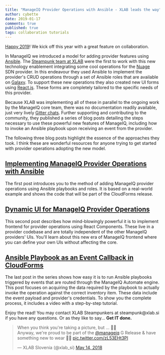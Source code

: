 ```yaml
---
title: "ManageIQ Provider Operations with Ansible - XLAB leads the way"
author: cybette
date: 2019-01-17
comments: true
published: true
tags: collaboration tutorials
---
```


[Happy 2019](https://www.xlab.si/happy2019/)! We kick off this year with a great feature on collaboration.

In ManageIQ we introduced a model for adding provider features using [Ansible](https://www.ansible.com). The [Steampunk team at XLAB](https://steampunk.si) were the first to work with this new technology enablement integrating some cool operations for the [Nuage](http://www.nuagenetworks.net) SDN provider. In this endeavour they used Ansible to implement the provider's CRUD operations through a set of Ansible roles that are available on [Galaxy](https://galaxy.ansible.com/xlab_si). To support these new operations they also created new UI forms using [React.js](https://reactjs.org). These forms are completely tailored to the specific needs of this provider.

Because XLAB was implementing all of these in parallel to the ongoing work by the ManageIQ core team, there was no documentation readily available, just very lively [Gitter chats](https://gitter.im/ManageIQ/manageiq). Further supporting and contributing to the community, they published a series of blog posts detailing the steps necessary to use these powerful new features of ManageIQ, including how to invoke an Ansible playbook upon receiving an event from the provider.

The following three blog posts highlight the essence of the approaches they took. I think these are wonderful resources for anyone trying to get started with provider operations adopting the new model.

## [Implementing ManageIQ Provider Operations with Ansible](https://steampunk.si/posts/nuage-ansible-operations/)

The first post introduces you to the method of adding ManageIQ provider operations using Ansible playbooks and roles. It is based on a real-world example and shows the code that will be part of the CloudForms release.

## [Dynamic UI for ManageIQ Provider Operations](https://steampunk.si/posts/nuage-react-component/)

This second post describes how mind-blowingly powerful it is to implement frontend for provider operations using React Components. These live in a provider codebase and are totally independent of the other ManageIQ providers' UIs. You'll learn about this new era of ManageIQ frontend where you can define your own UIs without affecting the core.

## [Ansible Playbook as an Event Callback in CloudForms](https://steampunk.si/posts/nuage-ansible-in-automate/)

The last post in the series shows how easy it is to run Ansible playbooks triggered by events that are routed through the ManageIQ Automate engine. This post focuses on acquiring the data required by the playbook to actually invoke the operation against the correct inventory item. These data include the event payload and provider's credentials. To show you the complete process, it includes a video with a step-by-step tutorial.

Enjoy the read! You may contact XLAB Steampunkers at steampunk&#64;xlab.si if you have any questions. Or as they like to say... **Get IT done.**

<blockquote class="twitter-tweet" data-lang="en"><p lang="en" dir="ltr">When you think you&#39;re taking a picture, but ... 🙈😂<br>Anyway, we&#39;re proud to be part of the <a href="https://twitter.com/manageiq?ref_src=twsrc%5Etfw">@manageiq</a> G Release &amp; have something new to wear 👕😄 <a href="https://t.co/zL53EHt3Pl">pic.twitter.com/zL53EHt3Pl</a></p>&mdash; XLAB Slovenia (@xlab_si) <a href="https://twitter.com/xlab_si/status/995961850067083264?ref_src=twsrc%5Etfw">May 14, 2018</a></blockquote>
<script async src="https://platform.twitter.com/widgets.js" charset="utf-8"></script>
